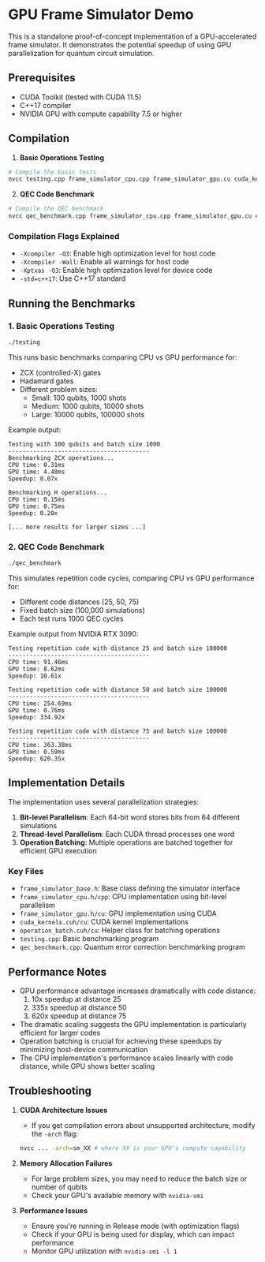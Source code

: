 # GPU Frame Simulator Demo

This is a standalone proof-of-concept implementation of a GPU-accelerated frame simulator. It demonstrates the potential speedup of using GPU parallelization for quantum circuit simulation.

## Prerequisites

- CUDA Toolkit (tested with CUDA 11.5)
- C++17 compiler
- NVIDIA GPU with compute capability 7.5 or higher

## Compilation

1. **Basic Operations Testing**
```bash
# Compile the basic tests
nvcc testing.cpp frame_simulator_cpu.cpp frame_simulator_gpu.cu cuda_kernels.cu operation_batch.cu -Xcompiler -O3 -Xcompiler -Wall -Xptxas -O3 -std=c++17 -o testing
```

2. **QEC Code Benchmark**
```bash
# Compile the QEC benchmark
nvcc qec_benchmark.cpp frame_simulator_cpu.cpp frame_simulator_gpu.cu cuda_kernels.cu operation_batch.cu -Xcompiler -O3 -Xcompiler -Wall -Xptxas -O3 -std=c++17 -o qec_benchmark
```

### Compilation Flags Explained
- `-Xcompiler -O3`: Enable high optimization level for host code
- `-Xcompiler -Wall`: Enable all warnings for host code
- `-Xptxas -O3`: Enable high optimization level for device code
- `-std=c++17`: Use C++17 standard

## Running the Benchmarks

### 1. Basic Operations Testing
```bash
./testing
```
This runs basic benchmarks comparing CPU vs GPU performance for:
- ZCX (controlled-X) gates
- Hadamard gates
- Different problem sizes:
  - Small: 100 qubits, 1000 shots
  - Medium: 1000 qubits, 10000 shots
  - Large: 10000 qubits, 100000 shots

Example output:
```
Testing with 100 qubits and batch size 1000
----------------------------------------
Benchmarking ZCX operations...
CPU time: 0.31ms
GPU time: 4.48ms
Speedup: 0.07x

Benchmarking H operations...
CPU time: 0.15ms
GPU time: 0.75ms
Speedup: 0.20x

[... more results for larger sizes ...]
```

### 2. QEC Code Benchmark
```bash
./qec_benchmark
```
This simulates repetition code cycles, comparing CPU vs GPU performance for:
- Different code distances (25, 50, 75)
- Fixed batch size (100,000 simulations)
- Each test runs 1000 QEC cycles

Example output from NVIDIA RTX 3090:
```
Testing repetition code with distance 25 and batch size 100000
----------------------------------------
CPU time: 91.46ms
GPU time: 8.62ms
Speedup: 10.61x

Testing repetition code with distance 50 and batch size 100000
----------------------------------------
CPU time: 254.69ms
GPU time: 0.76ms
Speedup: 334.92x

Testing repetition code with distance 75 and batch size 100000
----------------------------------------
CPU time: 363.38ms
GPU time: 0.59ms
Speedup: 620.35x
```

## Implementation Details

The implementation uses several parallelization strategies:

1. **Bit-level Parallelism**: Each 64-bit word stores bits from 64 different simulations
2. **Thread-level Parallelism**: Each CUDA thread processes one word
3. **Operation Batching**: Multiple operations are batched together for efficient GPU execution

### Key Files

- `frame_simulator_base.h`: Base class defining the simulator interface
- `frame_simulator_cpu.h/cpp`: CPU implementation using bit-level parallelism
- `frame_simulator_gpu.h/cu`: GPU implementation using CUDA
- `cuda_kernels.cuh/cu`: CUDA kernel implementations
- `operation_batch.cuh/cu`: Helper class for batching operations
- `testing.cpp`: Basic benchmarking program
- `qec_benchmark.cpp`: Quantum error correction benchmarking program

## Performance Notes

- GPU performance advantage increases dramatically with code distance:
  1. 10x speedup at distance 25
  2. 335x speedup at distance 50
  3. 620x speedup at distance 75
- The dramatic scaling suggests the GPU implementation is particularly efficient for larger codes
- Operation batching is crucial for achieving these speedups by minimizing host-device communication
- The CPU implementation's performance scales linearly with code distance, while GPU shows better scaling

## Troubleshooting

1. **CUDA Architecture Issues**
   - If you get compilation errors about unsupported architecture, modify the `-arch` flag:
   ```bash
   nvcc ... -arch=sm_XX # where XX is your GPU's compute capability
   ```

2. **Memory Allocation Failures**
   - For large problem sizes, you may need to reduce the batch size or number of qubits
   - Check your GPU's available memory with `nvidia-smi`

3. **Performance Issues**
   - Ensure you're running in Release mode (with optimization flags)
   - Check if your GPU is being used for display, which can impact performance
   - Monitor GPU utilization with `nvidia-smi -l 1`